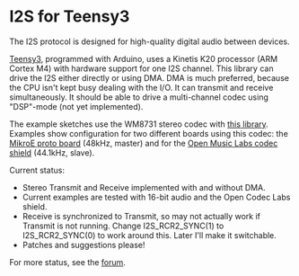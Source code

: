 # I2S for Teensy3

The I2S protocol is designed for high-quality digital audio between devices.

[Teensy3](http://www.pjrc.com/teensy/), programmed with Arduino, uses a Kinetis K20 processor (ARM Cortex M4) with hardware support for one I2S channel.
This library can drive the I2S either directly or using DMA.   DMA is much preferred, because the CPU isn't kept busy dealing with the I/O.
It can transmit and receive simultaneously.  It should be able to drive a multi-channel codec using "DSP"-mode (not yet implemented).

The example sketches use the WM8731 stereo codec with [this library](https://github.com/hughpyle/machinesalem-arduino-libs/tree/master/WM8731).
Examples show configuration for two different boards using this codec: the [MikroE proto board](http://www.mikroe.com/add-on-boards/audio-voice/audio-codec-proto/) (48kHz, master) and for the [Open Music Labs codec shield](http://www.openmusiclabs.com/projects/codec-shield/) (44.1kHz, slave).

Current status:

* Stereo Transmit and Receive implemented with and without DMA.
* Current examples are tested with 16-bit audio and the Open Codec Labs shield.
* Receive is synchronized to Transmit, so may not actually work if Transmit is not running.  Change I2S_RCR2_SYNC(1) to I2S_RCR2_SYNC(0) to work around this.  Later I'll make it switchable.
* Patches and suggestions please!

For more status, see the [forum](http://forum.pjrc.com/threads/15748-Teensy3-I2S-with-DMA).
